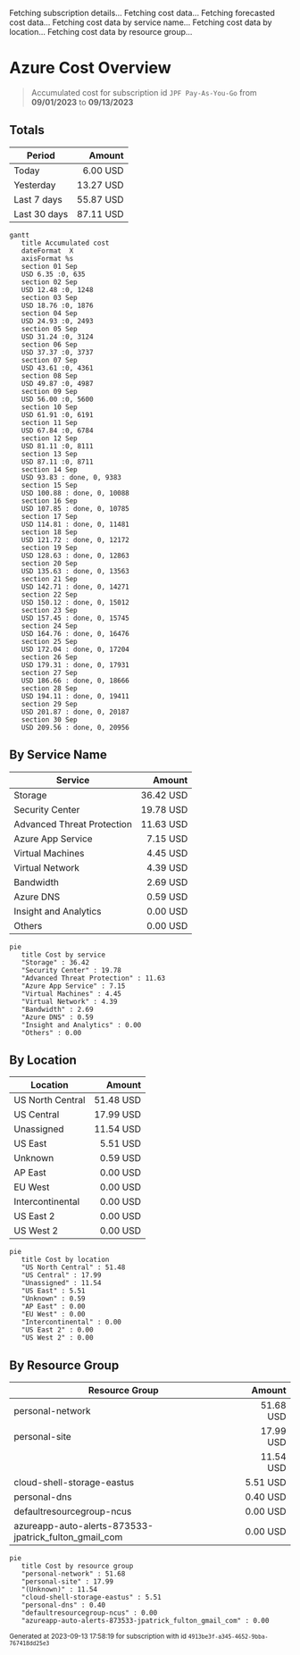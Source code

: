 Fetching subscription details...
Fetching cost data...
Fetching forecasted cost data...
Fetching cost data by service name...
Fetching cost data by location...
Fetching cost data by resource group...
# Azure Cost Overview

> Accumulated cost for subscription id `JPF Pay-As-You-Go` from **09/01/2023** to **09/13/2023**

## Totals

|Period|Amount|
|---|---:|
|Today|6.00 USD|
|Yesterday|13.27 USD|
|Last 7 days|55.87 USD|
|Last 30 days|87.11 USD|

```mermaid
gantt
   title Accumulated cost
   dateFormat  X
   axisFormat %s
   section 01 Sep
   USD 6.35 :0, 635
   section 02 Sep
   USD 12.48 :0, 1248
   section 03 Sep
   USD 18.76 :0, 1876
   section 04 Sep
   USD 24.93 :0, 2493
   section 05 Sep
   USD 31.24 :0, 3124
   section 06 Sep
   USD 37.37 :0, 3737
   section 07 Sep
   USD 43.61 :0, 4361
   section 08 Sep
   USD 49.87 :0, 4987
   section 09 Sep
   USD 56.00 :0, 5600
   section 10 Sep
   USD 61.91 :0, 6191
   section 11 Sep
   USD 67.84 :0, 6784
   section 12 Sep
   USD 81.11 :0, 8111
   section 13 Sep
   USD 87.11 :0, 8711
   section 14 Sep
   USD 93.83 : done, 0, 9383
   section 15 Sep
   USD 100.88 : done, 0, 10088
   section 16 Sep
   USD 107.85 : done, 0, 10785
   section 17 Sep
   USD 114.81 : done, 0, 11481
   section 18 Sep
   USD 121.72 : done, 0, 12172
   section 19 Sep
   USD 128.63 : done, 0, 12863
   section 20 Sep
   USD 135.63 : done, 0, 13563
   section 21 Sep
   USD 142.71 : done, 0, 14271
   section 22 Sep
   USD 150.12 : done, 0, 15012
   section 23 Sep
   USD 157.45 : done, 0, 15745
   section 24 Sep
   USD 164.76 : done, 0, 16476
   section 25 Sep
   USD 172.04 : done, 0, 17204
   section 26 Sep
   USD 179.31 : done, 0, 17931
   section 27 Sep
   USD 186.66 : done, 0, 18666
   section 28 Sep
   USD 194.11 : done, 0, 19411
   section 29 Sep
   USD 201.87 : done, 0, 20187
   section 30 Sep
   USD 209.56 : done, 0, 20956
```

## By Service Name

|Service|Amount|
|---|---:|
|Storage|36.42 USD|
|Security Center|19.78 USD|
|Advanced Threat Protection|11.63 USD|
|Azure App Service|7.15 USD|
|Virtual Machines|4.45 USD|
|Virtual Network|4.39 USD|
|Bandwidth|2.69 USD|
|Azure DNS|0.59 USD|
|Insight and Analytics|0.00 USD|
|Others|0.00 USD|

```mermaid
pie
   title Cost by service
   "Storage" : 36.42
   "Security Center" : 19.78
   "Advanced Threat Protection" : 11.63
   "Azure App Service" : 7.15
   "Virtual Machines" : 4.45
   "Virtual Network" : 4.39
   "Bandwidth" : 2.69
   "Azure DNS" : 0.59
   "Insight and Analytics" : 0.00
   "Others" : 0.00
```

## By Location

|Location|Amount|
|---|---:|
|US North Central|51.48 USD|
|US Central|17.99 USD|
|Unassigned|11.54 USD|
|US East|5.51 USD|
|Unknown|0.59 USD|
|AP East|0.00 USD|
|EU West|0.00 USD|
|Intercontinental|0.00 USD|
|US East 2|0.00 USD|
|US West 2|0.00 USD|

```mermaid
pie
   title Cost by location
   "US North Central" : 51.48
   "US Central" : 17.99
   "Unassigned" : 11.54
   "US East" : 5.51
   "Unknown" : 0.59
   "AP East" : 0.00
   "EU West" : 0.00
   "Intercontinental" : 0.00
   "US East 2" : 0.00
   "US West 2" : 0.00
```

## By Resource Group

|Resource Group|Amount|
|---|---:|
|personal-network|51.68 USD|
|personal-site|17.99 USD|
||11.54 USD|
|cloud-shell-storage-eastus|5.51 USD|
|personal-dns|0.40 USD|
|defaultresourcegroup-ncus|0.00 USD|
|azureapp-auto-alerts-873533-jpatrick_fulton_gmail_com|0.00 USD|

```mermaid
pie
   title Cost by resource group
   "personal-network" : 51.68
   "personal-site" : 17.99
   "(Unknown)" : 11.54
   "cloud-shell-storage-eastus" : 5.51
   "personal-dns" : 0.40
   "defaultresourcegroup-ncus" : 0.00
   "azureapp-auto-alerts-873533-jpatrick_fulton_gmail_com" : 0.00
```

<sup>Generated at 2023-09-13 17:58:19 for subscription with id `4913be3f-a345-4652-9bba-767418dd25e3`</sup>
